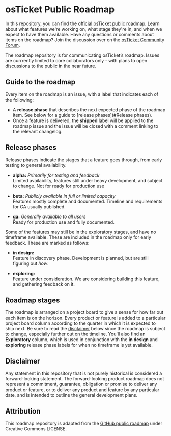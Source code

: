 # osTicket Public Roadmap

In this repository, you can find the [official osTicket public roadmap](https://github.com/osticket/roadmap/projects/1). Learn about what features we're working on, what stage they're in, and when we expect to have them available. Have any questions or comments about items on the roadmap? Join the discussion over on the [osTicket Community Forum](https://forum.osticket.com/).

The roadmap repository is for communicating osTicket’s roadmap. Issues are currrently limited to core collaborators only - with plans to open discussions to the public in the near future.

## Guide to the roadmap

Every item on the roadmap is an issue, with a label that indicates each of the following:

- A **release phase** that describes the next expected phase of the roadmap item. See below for a guide to [release phases](#Release phases).
- Once a feature is delivered, the **shipped** label will be applied to the roadmap issue and the issue will be closed with a comment linking to the relevant changelog.

## Release phases

Release phases indicate the stages that a feature goes through, from early testing to general availability.

- **alpha:** *Primarily for testing and feedback*\
Limited availability, features still under heavy development, and subject to change. Not for ready for production use

- **beta:** *Publicly available in full or limited capacity*\
Features mostly complete and documented. Timeline and requirements for GA usually published.

- **ga:** *Generally available to all users*\
Ready for production use and fully documented.

Some of the features may still be in the exploratory stages, and have no timeframe available. These are included in the roadmap only for early feedback. These are marked as follows:

- **in design:**\
Feature in discovery phase. Development is planned, but are still figuring out _how_.

- **exploring:**\
Feature under consideration. We are considering building this feature, and gathering feedback on it.

## Roadmap stages

The roadmap is arranged on a project board to give a sense for how far out each item is on the horizon. Every product or feature is added to a particular project board column according to the quarter in which it is expected to ship next. Be sure to read the [disclaimer](#disclaimer) below since the roadmap is subject to change, especially further out on the timeline.  You'll also find an **Exploratory** column, which is used in conjunction with the **in design** and **exploring** release phase labels for when no timeframe is yet available.

## Disclaimer

Any statement in this repository that is not purely historical is considered a forward-looking statement. The forward-looking product roadmap does not represent a commitment, guarantee, obligation or promise to deliver any product or feature, or to deliver any product and feature by any particular date, and is intended to outline the general development plans.

## Attribution

This roadmap repository is adapted from the [GitHub public roadmap](https://github.com/github/roadmap) under Creative Commons LICENSE.
